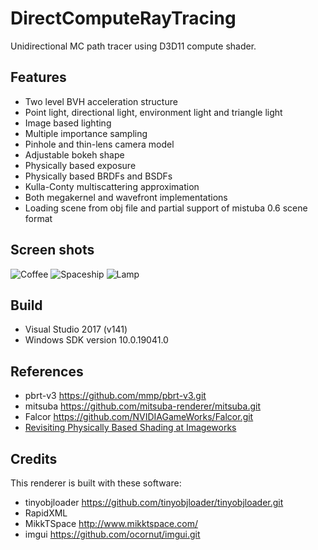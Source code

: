 # DirectComputeRayTracing
Unidirectional MC path tracer using D3D11 compute shader.

## Features
- Two level BVH acceleration structure
- Point light, directional light, environment light and triangle light
- Image based lighting
- Multiple importance sampling
- Pinhole and thin-lens camera model
- Adjustable bokeh shape
- Physically based exposure
- Physically based BRDFs and BSDFs
- Kulla-Conty multiscattering approximation
- Both megakernel and wavefront implementations
- Loading scene from obj file and partial support of mistuba 0.6 scene format

## Screen shots
![Coffee](https://onedrive.live.com/embed?resid=46FF59C600EB91ED%213291&authkey=%21APZWQq3g0SL42sI&width=2562&height=1453)
![Spaceship](https://onedrive.live.com/embed?resid=46FF59C600EB91ED%213293&authkey=%21ACuUZFtIbRN51wM&width=3840&height=2088)
![Lamp](https://onedrive.live.com/embed?resid=46FF59C600EB91ED%213292&authkey=%21AKO8mMGMpviIsv8&width=2562&height=1453)

## Build
- Visual Studio 2017 (v141)
- Windows SDK version 10.0.19041.0

## References
- pbrt-v3 https://github.com/mmp/pbrt-v3.git
- mitsuba https://github.com/mitsuba-renderer/mitsuba.git
- Falcor https://github.com/NVIDIAGameWorks/Falcor.git
- [Revisiting Physically Based Shading at Imageworks](https://blog.selfshadow.com/publications/s2017-shading-course/imageworks/s2017_pbs_imageworks_slides_v2.pdf)

## Credits
This renderer is built with these software:
- tinyobjloader https://github.com/tinyobjloader/tinyobjloader.git
- RapidXML
- MikkTSpace http://www.mikktspace.com/
- imgui https://github.com/ocornut/imgui.git

